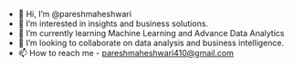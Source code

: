 - 👋 Hi, I’m @pareshmaheshwari
- 👀 I’m interested in insights and business solutions.
- 🌱 I’m currently learning Machine Learning and Advance Data Analytics
- 💞️ I’m looking to collaborate on data analysis and business intelligence.
- 📫 How to reach me - pareshmaheshwari410@gmail.com

<!---
pareshmaheshwari/pareshmaheshwari is a ✨ special ✨ repository because its `README.md` (this file) appears on your GitHub profile.
You can click the Preview link to take a look at your changes.
--->
